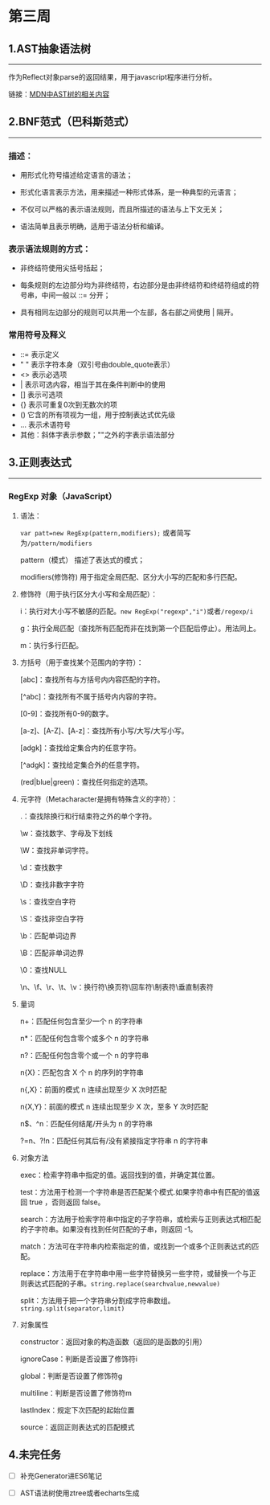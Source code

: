 # 第三周

## 1.AST抽象语法树

--------------------------------

作为Reflect对象parse的返回结果，用于javascript程序进行分析。

链接：[MDN中AST树的相关内容](https://developer.mozilla.org/zh-CN/docs/Mozilla/Projects/SpiderMonkey/Parser_API#reflect%E5%AF%B9%E8%B1%A1%E7%9A%84%E5%B1%9E%E6%80%A7)

## 2.BNF范式（巴科斯范式）

--------------------------------

### 描述：

- 用形式化符号描述给定语言的语法；

- 形式化语言表示方法，用来描述一种形式体系，是一种典型的元语言；

- 不仅可以严格的表示语法规则，而且所描述的语法与上下文无关；

- 语法简单且表示明确，适用于语法分析和编译。

### 表示语法规则的方式：

- 非终结符使用尖括号括起；

- 每条规则的左边部分均为非终结符，右边部分是由非终结符和终结符组成的符号串，中间一般以 ::= 分开；

- 具有相同左边部分的规则可以共用一个左部，各右部之间使用 | 隔开。

### 常用符号及释义

- ::=  表示定义
- " "  表示字符本身（双引号由double_quote表示）
- <> 表示必选项
- |    表示可选内容，相当于其在条件判断中的使用
- []  表示可选项
- {}  表示可重复0次到无数次的项
- ()  它含的所有项视为一组，用于控制表达式优先级
- …  表示术语符号
- 其他：斜体字表示参数；""之外的字表示语法部分

## 3.正则表达式

----------------------------------------------------

<!--正则表达式是描述字符模式的对象-->

### RegExp 对象（JavaScript）

1. 语法：

   `var patt=new RegExp(pattern,modifiers);` 或者简写为`/pattern/modifiers`

   pattern（模式） 描述了表达式的模式；

   modifiers(修饰符) 用于指定全局匹配、区分大小写的匹配和多行匹配。

2. 修饰符（用于执行区分大小写和全局匹配）：

   i：执行对大小写不敏感的匹配。`new RegExp("regexp","i")`或者`/regexp/i`

   g：执行全局匹配（查找所有匹配而非在找到第一个匹配后停止）。用法同上。

   m：执行多行匹配。

3. 方括号（用于查找某个范围内的字符）：

   [abc]：查找所有与方括号内内容匹配的字符。

   [^abc]：查找所有不属于括号内内容的字符。

   [0-9]：查找所有0-9的数字。

   [a-z]、[A-Z]、[A-z]：查找所有小写/大写/大写小写。

   [adgk]：查找给定集合内的任意字符。

   [^adgk]：查找给定集合外的任意字符。

   (red|blue|green)：查找任何指定的选项。

4. 元字符（Metacharacter是拥有特殊含义的字符）：

   .：查找除换行和行结束符之外的单个字符。

   \w：查找数字、字母及下划线

   \W：查找非单词字符。

   \d：查找数字

   \D：查找非数字字符

   \s：查找空白字符

   \S：查找非空白字符

   \b：匹配单词边界 

   \B：匹配非单词边界

   \0：查找NULL

   \n、\f、\r、\t、\v：换行符\换页符\回车符\制表符\垂直制表符

5. 量词

   n+：匹配任何包含至少一个 n 的字符串

   n*：匹配任何包含零个或多个 n 的字符串

   n?：匹配任何包含零个或一个 n 的字符串

   n{X}：匹配包含 X 个 n 的序列的字符串

   n{,X}：前面的模式 n 连续出现至少 X 次时匹配

   n{X,Y}：前面的模式 n 连续出现至少 X 次，至多 Y 次时匹配

   n$、^n：匹配任何结尾/开头为 n 的字符串

   ?=n、?!n：匹配任何其后有/没有紧接指定字符串 n 的字符串

6. 对象方法

   exec：检索字符串中指定的值。返回找到的值，并确定其位置。

   test：方法用于检测一个字符串是否匹配某个模式.如果字符串中有匹配的值返回 true ，否则返回 false。

   search：方法用于检索字符串中指定的子字符串，或检索与正则表达式相匹配的子字符串。如果没有找到任何匹配的子串，则返回 -1。

   match：方法可在字符串内检索指定的值，或找到一个或多个正则表达式的匹配。

   replace：方法用于在字符串中用一些字符替换另一些字符，或替换一个与正则表达式匹配的子串。`string.replace(searchvalue,newvalue)`

   split：方法用于把一个字符串分割成字符串数组。`string.split(separator,limit)`

7. 对象属性

   constructor：返回对象的构造函数（返回的是函数的引用）

   ignoreCase：判断是否设置了修饰符i

   global：判断是否设置了修饰符g

   multiline：判断是否设置了修饰符m

   lastIndex：规定下次匹配的起始位置

   source：返回正则表达式的匹配模式

## 4.未完任务

- [ ] 补充Generator进ES6笔记
- [ ] AST语法树使用ztree或者echarts生成

